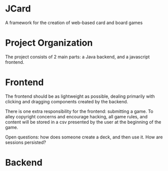 JCard
=====

A framework for the creation of web-based card and board games


Project Organization
====================

The project consists of 2 main parts: a Java backend, and a javascript frontend.


Frontend
========

The frontend should be as lightweight as possible, dealing primarily with clicking and dragging components created by the backend.

There is one extra responsibility for the frontend: submitting a game.  To alley copyright concerns and encourage hacking, all game rules, and content will be stored in a csv presented by the user at the beginning of the game.

Open questions: how does someone create a deck, and then use it.  How are sessions persisted?


Backend
=======
